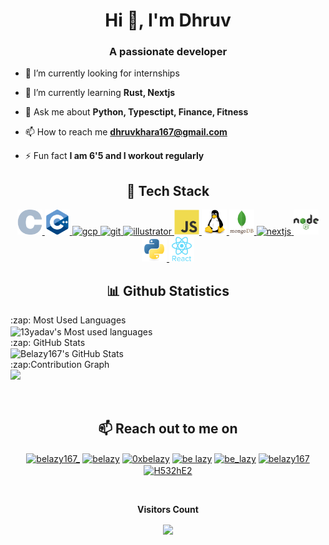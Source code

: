 <h1 align="center">Hi 👋, I'm Dhruv</h1>
<h3 align="center">A passionate developer</h3>



- 🔭 I’m currently looking for internships

- 🌱 I’m currently learning **Rust, Nextjs**

- 💬 Ask me about **Python, Typesctipt, Finance, Fitness**

- 📫 How to reach me **dhruvkhara167@gmail.com**

- ⚡ Fun fact **I am 6'5 and I workout regularly**

<h2 align="center">🥞 Tech Stack </h2>

<p align="center"> <a href="https://www.cprogramming.com/" target="_blank" rel="noreferrer"> <img src="https://raw.githubusercontent.com/devicons/devicon/master/icons/c/c-original.svg" alt="c" width="40" height="40"/> </a> <a href="https://www.w3schools.com/cpp/" target="_blank" rel="noreferrer"> <img src="https://raw.githubusercontent.com/devicons/devicon/master/icons/cplusplus/cplusplus-original.svg" alt="cplusplus" width="40" height="40"/> </a> <a href="https://cloud.google.com" target="_blank" rel="noreferrer"> <img src="https://www.vectorlogo.zone/logos/google_cloud/google_cloud-icon.svg" alt="gcp" width="40" height="40"/> </a> <a href="https://git-scm.com/" target="_blank" rel="noreferrer"> <img src="https://www.vectorlogo.zone/logos/git-scm/git-scm-icon.svg" alt="git" width="40" height="40"/> </a> <a href="https://www.adobe.com/in/products/illustrator.html" target="_blank" rel="noreferrer"> <img src="https://www.vectorlogo.zone/logos/adobe_illustrator/adobe_illustrator-icon.svg" alt="illustrator" width="40" height="40"/> </a> <a href="https://developer.mozilla.org/en-US/docs/Web/JavaScript" target="_blank" rel="noreferrer"> <img src="https://raw.githubusercontent.com/devicons/devicon/master/icons/javascript/javascript-original.svg" alt="javascript" width="40" height="40"/> </a> <a href="https://www.linux.org/" target="_blank" rel="noreferrer"> <img src="https://raw.githubusercontent.com/devicons/devicon/master/icons/linux/linux-original.svg" alt="linux" width="40" height="40"/> </a> <a href="https://www.mongodb.com/" target="_blank" rel="noreferrer"> <img src="https://raw.githubusercontent.com/devicons/devicon/master/icons/mongodb/mongodb-original-wordmark.svg" alt="mongodb" width="40" height="40"/> </a> <a href="https://nextjs.org/" target="_blank" rel="noreferrer"> <img src="https://cdn.worldvectorlogo.com/logos/nextjs-2.svg" alt="nextjs" width="40" height="40"/> </a> <a href="https://nodejs.org" target="_blank" rel="noreferrer"> <img src="https://raw.githubusercontent.com/devicons/devicon/master/icons/nodejs/nodejs-original-wordmark.svg" alt="nodejs" width="40" height="40"/> </a> <a href="https://www.python.org" target="_blank" rel="noreferrer"> <img src="https://raw.githubusercontent.com/devicons/devicon/master/icons/python/python-original.svg" alt="python" width="40" height="40"/> </a> <a href="https://reactjs.org/" target="_blank" rel="noreferrer"> <img src="https://raw.githubusercontent.com/devicons/devicon/master/icons/react/react-original-wordmark.svg" alt="react" width="40" height="40"/> </a> </p>

<h2 align="center">📊 Github Statistics </h2>
<p>
  <summary>:zap: Most Used Languages</summary>
  <img align="center" alt="13yadav's Most used languages" src="https://github-readme-stats.vercel.app/api/top-langs/?username=belazy167&theme=gruvbox&layout=compact" />

  <summary>:zap: GitHub Stats</summary>
  <img align="center" alt="Belazy167's GitHub Stats" src="https://github-readme-stats.vercel.app/api?username=belazy167&theme=gruvbox"/>
  <summary>:zap:Contribution Graph</summary>
  <img
     src="https://activity-graph.herokuapp.com/graph?username=belazy167&bg_color=282828&color=d8a52d&line=7ba56d&hide_title=true&hide_border=true"
     />
</p>
  <br>
<h2 align="center">📫 Reach out to me on</h2>
<p align="center">
<a href="https://twitter.com/belazy167_" target="blank"><img align="center" src="https://raw.githubusercontent.com/rahuldkjain/github-profile-readme-generator/master/src/images/icons/Social/twitter.svg" alt="belazy167_" height="30" width="40" /></a>
<a href="https://linkedin.com/in/belazy" target="blank"><img align="center" src="https://raw.githubusercontent.com/rahuldkjain/github-profile-readme-generator/master/src/images/icons/Social/linked-in-alt.svg" alt="belazy" height="30" width="40" /></a>
<a href="https://instagram.com/0xbelazy" target="blank"><img align="center" src="https://raw.githubusercontent.com/rahuldkjain/github-profile-readme-generator/master/src/images/icons/Social/instagram.svg" alt="0xbelazy" height="30" width="40" /></a>
<a href="https://www.youtube.com/channel/UCdSEnLPJJO7p573oCsmhPLA" target="blank"><img align="center" src="https://raw.githubusercontent.com/rahuldkjain/github-profile-readme-generator/master/src/images/icons/Social/youtube.svg" alt="be lazy" height="30" width="40" /></a>
<a href="https://www.hackerrank.com/be_lazy" target="blank"><img align="center" src="https://raw.githubusercontent.com/rahuldkjain/github-profile-readme-generator/master/src/images/icons/Social/hackerrank.svg" alt="be_lazy" height="30" width="40" /></a>
<a href="https://www.leetcode.com/belazy167" target="blank"><img align="center" src="https://raw.githubusercontent.com/rahuldkjain/github-profile-readme-generator/master/src/images/icons/Social/leet-code.svg" alt="belazy167" height="30" width="40" /></a>
<a href="https://discord.gg/H532hE2" target="blank"><img align="center" src="https://raw.githubusercontent.com/rahuldkjain/github-profile-readme-generator/master/src/images/icons/Social/discord.svg" alt="H532hE2" height="30" width="40" /></a>
</p>

<br><p align="center"><b>Visitors Count</b></p>  
<p align="center"><img align="center" src="https://profile-counter.glitch.me/{belazy167}/count.svg" /></p>
